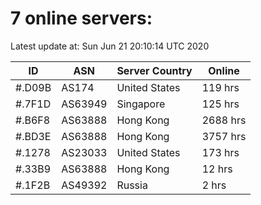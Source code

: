 # 7 online servers:

Latest update at: Sun Jun 21 20:10:14 UTC 2020

| ID | ASN | Server Country | Online |
| -- | --- | -------------- | ------ |
| #.D09B | AS174 | United States | 119 hrs |
| #.7F1D | AS63949 | Singapore | 125 hrs |
| #.B6F8 | AS63888 | Hong Kong | 2688 hrs |
| #.BD3E | AS63888 | Hong Kong | 3757 hrs |
| #.1278 | AS23033 | United States | 173 hrs |
| #.33B9 | AS63888 | Hong Kong | 12 hrs |
| #.1F2B | AS49392 | Russia | 2 hrs |

